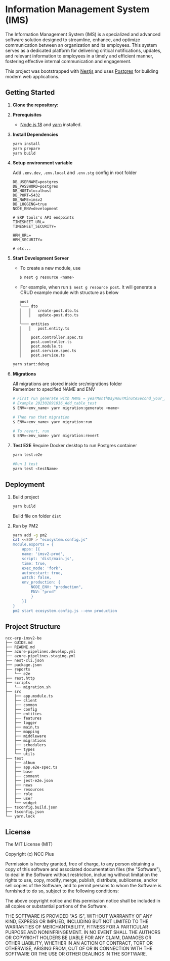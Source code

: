 # Information Management System (IMS)
The Information Management System (IMS) is a specialized and advanced software solution designed to streamline, enhance, and optimize communication between an organization and its employees. This system serves as a dedicated platform for delivering critical notifications, updates, and relevant information to employees in a timely and efficient manner, fostering effective internal communication and engagement.

This project was bootstrapped with [Nestjs](https://docs.nestjs.com/) and uses [Postgres](https://www.postgresql.org/) for building modern web applications.

## Getting Started

1. **Clone the repository:**

2. **Prerequisites**
    - [Node.js 18](https://nodejs.org/en) and [yarn](https://yarnpkg.com) installed.

3. **Install Dependencies**
    ```bash
    yarn install
    yarn prepare
    yarn build
    ```

4. **Setup environment variable**

     Add `.env.dev`, `.env.local` and `.env.stg` config in root folder

   ```
   DB_USERNAME=postgres
   DB_PASSWORD=postgres
   DB_HOST=localhost
   DB_PORT=5432
   DB_NAME=imsv2
   DB_LOGGING=true
   NODE_ENV=development

   # ERP tools's API endpoints
   TIMESHEET_URL=
   TIMESHEET_SECURITY=

   HRM_URL=
   HRM_SECURITY=

   # etc...
    ```
5. **Start Development Server**

   - To create a new module, use

   ```bash
      $ nest g resource <name>
   ```

   - For example, when run `$ nest g resource post`. It will generate a CRUD example module with structure as below

   ```
      post
      └─── dto
      │   │   create-post.dto.ts
      │   │   update-post.dto.ts
      │
      └─── entities
      │   │   post.entity.ts
      │
      │    post.controller.spec.ts
      │    post.controller.ts
      │    post.module.ts
      │    post.service.spec.ts
      │    post.service.ts
   ```


    ```bash
    yarn start:debug
    ```
6. **Migrations**

    All migrations are stored inside src/migrations folder  
    Remember to specified NAME and ENV

    ```bash
    # First run generate with NAME = yearMonthDayHourMinuteSecond_your_migration_name
    # Example 202302091036_Add_table_test
    $ ENV=<env_name> yarn migration:generate <name>

    # Then run that migration
    $ ENV=<env_name> yarn migration:run

    # To revert, run
    $ ENV=<env_name> yarn migration:revert
    ```

7. **Test E2E**
      Require Docker desktop to run Postgres container

   ```bash
   yarn test:e2e

   #Run 1 test
   yarn test <testName>
   ```
## Deployment 

1. Build project

    ```bash
    yarn build 
    ```
    Build file on folder `dist`

2. Run by PM2

    ```bash
    yarn add -g pm2
    cat <<EOF > "ecosystem.config.js"
    module.exports = {
        apps: [{
        name: 'imsv2-prod',
        script: 'dist/main.js',
        time: true,
        exec_mode: 'fork',
        autorestart: true,
        watch: false,
        env_production: {
            NODE_ENV: "production",
            ENV: "prod"
            }
        }]
    }
    pm2 start ecosystem.config.js --env production
    ```

## Project Structure
```
ncc-erp-imsv2-be
├── GUIDE.md
├── README.md
├── azure-pipelines.develop.yml
├── azure-pipelines.staging.yml
├── nest-cli.json
├── package.json
├── reports
│   └── e2e
├── rest.http
├── scripts
│   └── migration.sh
├── src
│   ├── app.module.ts
│   ├── client
│   ├── common
│   ├── config
│   ├── entities
│   ├── features
│   ├── logger
│   ├── main.ts
│   ├── mapping
│   ├── middleware
│   ├── migrations
│   ├── schedulers
│   ├── types
│   └── utils
├── test
│   ├── album
│   ├── app.e2e-spec.ts
│   ├── base
│   ├── comment
│   ├── jest-e2e.json
│   ├── news
│   ├── resources
│   ├── role
│   ├── user
│   └── widget
├── tsconfig.build.json
├── tsconfig.json
└── yarn.lock
```

## License
The MIT License (MIT)

Copyright (c) <year> NCC Plus

Permission is hereby granted, free of charge, to any person obtaining a copy
of this software and associated documentation files (the "Software"), to deal
in the Software without restriction, including without limitation the rights
to use, copy, modify, merge, publish, distribute, sublicense, and/or sell
copies of the Software, and to permit persons to whom the Software is
furnished to do so, subject to the following conditions:

The above copyright notice and this permission notice shall be included in
all copies or substantial portions of the Software.

THE SOFTWARE IS PROVIDED "AS IS", WITHOUT WARRANTY OF ANY KIND, EXPRESS OR
IMPLIED, INCLUDING BUT NOT LIMITED TO THE WARRANTIES OF MERCHANTABILITY,
FITNESS FOR A PARTICULAR PURPOSE AND NONINFRINGEMENT. IN NO EVENT SHALL THE
AUTHORS OR COPYRIGHT HOLDERS BE LIABLE FOR ANY CLAIM, DAMAGES OR OTHER
LIABILITY, WHETHER IN AN ACTION OF CONTRACT, TORT OR OTHERWISE, ARISING FROM,
OUT OF OR IN CONNECTION WITH THE SOFTWARE OR THE USE OR OTHER DEALINGS IN
THE SOFTWARE.






